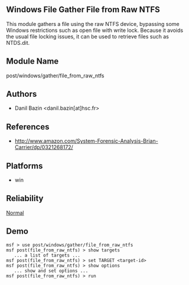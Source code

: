 ## Windows File Gather File from Raw NTFS

This module gathers a file using the raw NTFS device, 
bypassing some Windows restrictions such as open file with 
write lock. Because it avoids the usual file locking issues, 
it can be used to retrieve files such as NTDS.dit.


## Module Name
post/windows/gather/file_from_raw_ntfs

## Authors
* Danil Bazin <danil.bazin[at]hsc.fr>


## References
* http://www.amazon.com/System-Forensic-Analysis-Brian-Carrier/dp/0321268172/




## Platforms
* win

## Reliability
[Normal](https://github.com/rapid7/metasploit-framework/wiki/Exploit-Ranking)

## Demo

```
msf > use post/windows/gather/file_from_raw_ntfs
msf post(file_from_raw_ntfs) > show targets
   ... a list of targets ...
msf post(file_from_raw_ntfs) > set TARGET <target-id>
msf post(file_from_raw_ntfs) > show options
   ... show and set options ...
msf post(file_from_raw_ntfs) > run
```
    
    